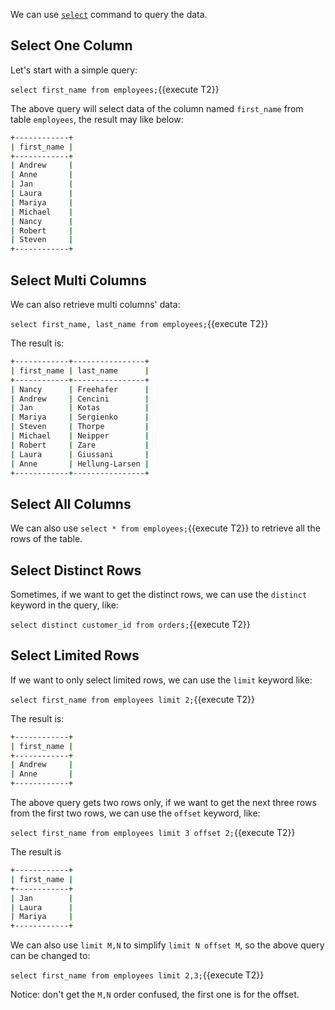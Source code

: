 We can use [`select`](https://docs.pingcap.com/tidb/stable/sql-statement-select) command to query the data. 

## Select One Column

Let's start with a simple query:

`select first_name from employees;`{{execute T2}}

The above query will select data of the column named `first_name` from table `employees`, the result may like below:

```bash
+------------+
| first_name |
+------------+
| Andrew     |
| Anne       |
| Jan        |
| Laura      |
| Mariya     |
| Michael    |
| Nancy      |
| Robert     |
| Steven     |
+------------+
```

## Select Multi Columns

We can also retrieve multi columns' data:


`select first_name, last_name from employees;`{{execute T2}}

The result is:

```bash
+------------+----------------+
| first_name | last_name      |
+------------+----------------+
| Nancy      | Freehafer      |
| Andrew     | Cencini        |
| Jan        | Kotas          |
| Mariya     | Sergienko      |
| Steven     | Thorpe         |
| Michael    | Neipper        |
| Robert     | Zare           |
| Laura      | Giussani       |
| Anne       | Hellung-Larsen |
+------------+----------------+
```

## Select All Columns

We can also use `select * from employees;`{{execute T2}} to retrieve all the rows of the table.

## Select Distinct Rows

Sometimes, if we want to get the distinct rows, we can use the `distinct` keyword in the query, like:

`select distinct customer_id from orders;`{{execute T2}}

## Select Limited Rows

If we want to only select limited rows, we can use the `limit` keyword like:

`select first_name from employees limit 2;`{{execute T2}}

The result is:

```bash
+------------+
| first_name |
+------------+
| Andrew     |
| Anne       |
+------------+
```

The above query gets two rows only, if we want to get the next three rows from the first two rows, we can use the `offset` keyword, like:

`select first_name from employees limit 3 offset 2;`{{execute T2}}

The result is

```bash
+------------+
| first_name |
+------------+
| Jan        |
| Laura      |
| Mariya     |
+------------+
```

We can also use `limit M,N` to simplify `limit N offset M`, so the above query can be changed to:

`select first_name from employees limit 2,3;`{{execute T2}}

Notice: don't get the `M,N` order confused, the first one is for the offset. 